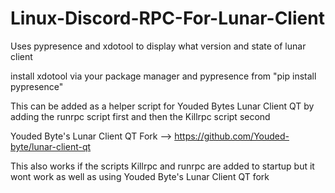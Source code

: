 # Linux-Discord-RPC-For-Lunar-Client
Uses pypresence and xdotool to display what version and state of lunar client


install xdotool via your package manager and pypresence from "pip install pypresence"

This can be added as a helper script for Youded Bytes Lunar Client QT by adding the runrpc script first and then the Killrpc script second

Youded Byte's Lunar Client QT Fork --> https://github.com/Youded-byte/lunar-client-qt

This also works if the scripts Killrpc and runrpc are added to startup but it wont work as well as using Youded Byte's Lunar Client QT fork
